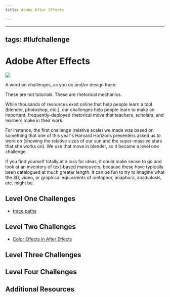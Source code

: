 ```yaml
---
title: Adobe After Effects

---
```


---
tags: #llufchallenge
---

# Adobe After Effects

![](https://i.imgur.com/XHz3NBf.png)

A word on challenges, as you do and/or design them:

These are not tutorials. These are rhetorical mechanics. 

While thousands of resources exist online that help people learn a tool (blender, photoshop, etc.), our challenges help people learn to make an important, frequently-deployed rhetorical move that teachers, scholars, and learners make in their work.

For instance, the first challenge (relative scale) we made was based on something that one of this year's Harvard Horizons presenters asked us to work on (showing the relative sizes of our sun and the super-massive stars that she works on). We use that move in blender, so it became a level one challenge. 

If you find yourself totally at a loss for ideas, it could make sense to go and look at an inventory of text-based maneuvers, because these have typically been catalogued at much greater length. It can be fun to try to imagine what the 3D, video, or graphical equivalents of metaphor, anaphora, anadiplosis, etc. might be.



## Level One Challenges 

* [trace paths](https://hackmd.io/@ll-22-23/H1t5LV7M2/edit)

## Level Two Challenges 

*  [Color Effects in After Effects](https://hackmd.io/qpUXfytzTHyBtuttgJwG8Q)

## Level Three Challenges 

## Level Four Challenges 

## Additional Resources